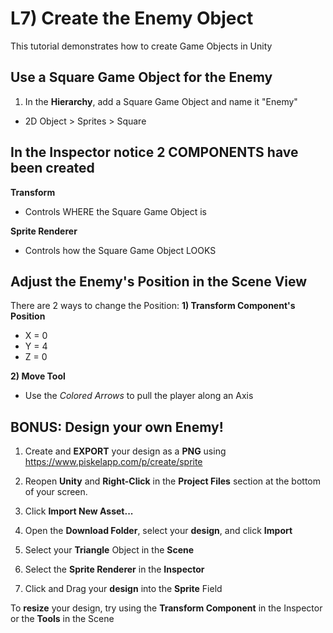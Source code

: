 # L7) Create the Enemy Object

This tutorial demonstrates how to create Game Objects in Unity

## Use a Square Game Object for the Enemy

1. In the **Hierarchy**, add a Square Game Object and name it "Enemy"

- 2D Object > Sprites > Square

## In the Inspector notice 2 COMPONENTS have been created

**Transform**

- Controls WHERE the Square Game Object is

**Sprite Renderer**

- Controls how the Square Game Object LOOKS

## Adjust the Enemy's Position in the Scene View

There are 2 ways to change the Position:
**1) Transform Component's Position**

- X = 0
- Y = 4
- Z = 0

**2) Move Tool**

- Use the _Colored Arrows_ to pull the player along an Axis

## BONUS: Design your own Enemy!

1. Create and **EXPORT** your design as a **PNG** using https://www.piskelapp.com/p/create/sprite

2. Reopen **Unity** and **Right-Click** in the **Project Files** section at the bottom of your screen.
3. Click **Import New Asset...**
4. Open the **Download Folder**, select your **design**, and click **Import**
5. Select your **Triangle** Object in the **Scene**
6. Select the **Sprite Renderer** in the **Inspector**
7. Click and Drag your **design** into the **Sprite** Field

To **resize** your design, try using the **Transform Component** in the Inspector or the **Tools** in the Scene
